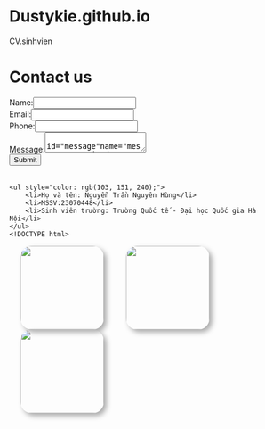# Dustykie.github.io
<!DOCTYPE html>
<html lang="en">
</title>CV.sinhvien</title>
</head></head>
<body>
    <table>
    <h1>Contact us  </h1> 
    <form action="form.php" method="post">
        <label for="name">Name:</label>
        <input type="text" id="name" name="name" required>
        <br>
            <label for="email">Email:</label>
        <input type="emial" id="email" name="email" required>
        <br>
        <label for="phone">Phone:</label>
        <input type="tel" id="phone" name="phone" required>
        <br>
        <label for="message">Message:</label>
        <textarea> id="message"name="message" required></textarea>
        <br>
        <input type="submit" value="Submit">
    </form>
    </table>


    <ul style="color: rgb(103, 151, 240);">
        <li>Họ và tên: Nguyễn Trần Nguyên Hùng</li>
        <li>MSSV:23070448</li>
        <li>Sinh viên trường: Trường Quốc tế - Đại học Quốc gia Hà Nội</li>
    </ul>
    <!DOCTYPE html>
<html>
<head>
<meta charset="UTF-8">
<title>Create product list with CSS3</title>
<style type="text/css">
.PersonDetails {display: none;}
.Person img {
    width: 150px;
    height: 150px;
    border-radius: 20px;
    box-shadow: 5px 5px 10px #aaa;
}
.PersonName {font-weight: bold;}
.PersontPrice {font-style: italic;}
.PersonPrice:before {content: " - ";}
.Person { 
    text-align: center;
    width: 150px;
    margin: 0px 20px;
    float: left;
    cursor: pointer;
}
.Person:hover .PersonDetails {display: block;}
</style>
</head>
<body>
<div>
    <div class="Person">
        <img src="https://cafefcdn.com/203337114487263232/2021/9/3/newfile-5-16306745994161147811338.jpeg" />
        <div class="PersonDetails">
            <span class="PersonName">Cristiano Ronaldo - GOAT</span>
            <span class="PersonID">12349999</span>
        </div>
    </div>
    <div class="Person">
        <img src="https://encrypted-tbn0.gstatic.com/images?q=tbn:ANd9GcQ4nGR6IFQKk3RgQWMcPo0hVTrn_0ZwrUhBgw&usqp=CAU" />
        <div class="PersonDetails">
            <span class="PersonName">Lionel Messi - GOAT</span>
            <span class="PersonID">69696969</span>
        </div>
    </div>
    <div class="Person">
        <img src="https://encrypted-tbn3.gstatic.com/images?q=tbn:ANd9GcQX6daBCXXmenWVWOSCIi_CyHgmcVqC5U6kTnz9IZKXz_iwNL9e2d4KNVamVhAGlYRVhpNx" />
        <div class="PersonDetails">
            <span class="PersonName">Neymar Júnior</span>
            <span class="PersonID">96969696</span>
        </div>
    </div>
</div>
    
</body>
</html>
